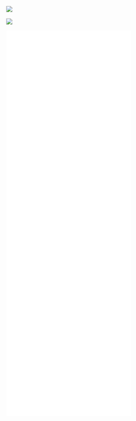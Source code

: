 ![](https://wakapi.foxtrot-nas.synology.me/api/badge/peseoane/interval:today?label=today)

![](https://wakapi.foxtrot-nas.synology.me/api/badge/peseoane/peseoane/interval:30_days?label=last30d)

![Metrics](/github-metrics.svg)

